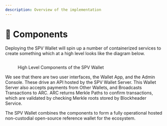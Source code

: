 ```yaml
---
description: Overview of the implementation
---
```


# 🍡 Components

Deploying the SPV Wallet will spin up a number of containerized services to create something which at a high level looks like the diagram below.

<figure><picture><source srcset="..//.gitbook/assets/dark nt.jpg" media="(prefers-color-scheme: dark)"><img src="..//.gitbook/assets/network topology.jpg" alt=""></picture><figcaption><p>High Level Components of the SPV Wallet</p></figcaption></figure>

We see that there are two user interfaces, the Wallet App, and the Admin Console. These drive an API hosted by the SPV Wallet Server. This Wallet Server also accepts payments from Other Wallets, and Broadcasts Transactions to ARC. ARC returns Merkle Paths to confirm transactions, which are validated by checking Merkle roots stored by Blockheader Service.

The SPV Wallet combines the components to form a fully operational hosted non-custodial open-source reference wallet for the ecosystem.
